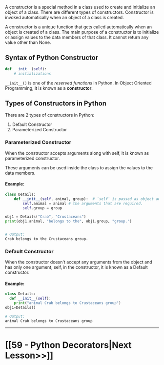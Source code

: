 
A constructor is a special method in a class used to create and initialize an object of a class. There are different types of constructors. Constructor is invoked automatically when an object of a class is created.

A constructor is a unique function that gets called automatically when an object is created of a class. 
The main purpose of a constructor is to initialize or assign values to the data members of that class. It cannot return any value other than None.


## Syntax of Python Constructor
```python
def __init__(self):
	# initializations
 ```
`__init__()` is one of the _reserved functions_ in Python. In Object Oriented Programming, it is known as a __constructor__.


## Types of Constructors in Python

There are 2 types of constructors in Python:
1. Default Constructor
2. Parameterized Constructor
  
### Parameterized Constructor
When the constructor accepts arguments along with self, it is known as parameterized constructor.

These arguments can be used inside the class to assign the values to the data members. 
#### Example:
``` python
class Details:
    def __init__(self, animal, group):  # `self` is passed as object automatically
        self.animal = animal # the arguments that are required.
        self.group = group

obj1 = Details("Crab", "Crustaceans")
print(obj1.animal, "belongs to the", obj1.group, "group.")


# Output:
Crab belongs to the Crustaceans group.
```
### Default Constructor
When the constructor doesn't accept any arguments from the object and has only one argument, self, in the constructor, it is known as a Default constructor.
#### Example:
```python
class Details:
  def __init__(self):
    print("animal Crab belongs to Crustaceans group")
obj1=Details()

# Output:
animal Crab belongs to Crustaceans group
```

---
# [[59 - Python Decorators|Next Lesson>>]]


